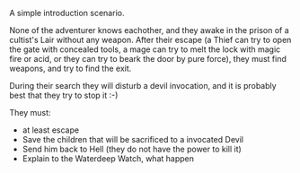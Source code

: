 A simple introduction scenario.

None of the adventurer knows eachother, and they awake in the prison of a cultist's Lair without any weapon.
After their escape (a Thief can try to open the gate with concealed tools, a mage can try to melt the lock with magic fire or acid, or they can try to beark the door by pure force), they must find weapons, and try to find the exit.

During their search they will disturb a devil invocation, and it is probably best that they try to stop it :-)

They must:
* at least escape
* Save the children that will be sacrificed to a invocated Devil
* Send him back to Hell (they do not have the power to kill it)
* Explain to the Waterdeep Watch, what happen
